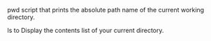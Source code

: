 
pwd  script that prints the absolute path name of the current working directory.

ls to Display the contents list of your current directory.
